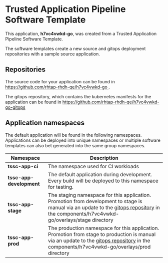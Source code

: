 # Trusted Application Pipeline Software Template

This application, **h7vc4vwkd-go**, was created from a Trusted Application Pipeline Software Template.

The software templates create a new source and gitops deployment repositories with a sample source application. 

## Repositories

The source code for your application can be found in [https://github.com/rhtap-rhdh-qe/h7vc4vwkd-go ](https://github.com/rhtap-rhdh-qe/h7vc4vwkd-go ).
 
The gitops repository, which contains the kubernetes manifests for the application can be found in 
[https://github.com/rhtap-rhdh-qe/h7vc4vwkd-go-gitops ](https://github.com/rhtap-rhdh-qe/h7vc4vwkd-go-gitops ) 

## Application namespaces 

The default application will be found in the following namespaces. Applications can be deployed into unique namespaces or multiple software templates can also bet generated into the same group namespaces.  

|  Namespace   |  Description   |  
| -------- | -------- |
| **tssc-app-ci** | The namespace used for CI workloads |
| **tssc-app-development** | The default application during development. Every build will be deployed to this namespace for testing. |
| **tssc-app-stage** | The staging namespace for this application. Promotion from development to stage is manual via an update to the [gitops repository](https://github.com/rhtap-rhdh-qe/h7vc4vwkd-go-gitops ) in the components/h7vc4vwkd-go/overlays/stage directory |
| **tssc-app-prod** | The production namespace for this application. Promotion from stage to production is manual via an update to the [gitops repository](https://github.com/rhtap-rhdh-qe/h7vc4vwkd-go-gitops ) in the components/h7vc4vwkd-go/overlays/prod directory |